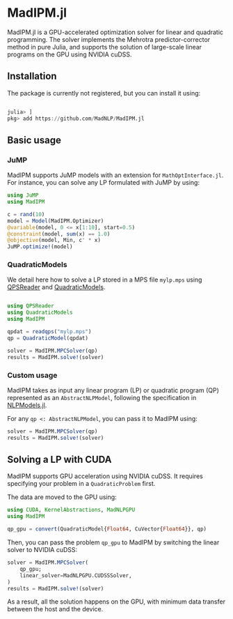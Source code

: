 # MadIPM.jl

MadIPM.jl is a GPU-accelerated optimization solver for linear and quadratic programming.
The solver implements the Mehrotra predictor-corrector method in pure Julia,
and supports the solution of large-scale linear programs on the GPU using NVIDIA cuDSS.

## Installation

The package is currently not registered, but you can install it using:

```julia

julia> ]
pkg> add https://github.com/MadNLP/MadIPM.jl

```

## Basic usage

### JuMP

MadIPM supports JuMP models with an extension for `MathOptInterface.jl`.
For instance, you can solve any LP formulated with JuMP by using:

```julia
using JuMP
using MadIPM

c = rand(10)
model = Model(MadIPM.Optimizer)
@variable(model, 0 <= x[1:10], start=0.5)
@constraint(model, sum(x) == 1.0)
@objective(model, Min, c' * x)
JuMP.optimize!(model)
```

### QuadraticModels

We detail here how to solve a LP stored in a MPS file `mylp.mps` using [QPSReader](https://github.com/JuliaSmoothOptimizers/QPSReader.jl) and [QuadraticModels](https://github.com/JuliaSmoothOptimizers/QuadraticModels.jl).

```julia

using QPSReader
using QuadraticModels
using MadIPM

qpdat = readqps("mylp.mps")
qp = QuadraticModel(qpdat)

solver = MadIPM.MPCSolver(qp)
results = MadIPM.solve!(solver)

```

### Custom usage

MadIPM takes as input any linear program (LP) or quadratic program (QP) represented as an `AbstractNLPModel`,
following the specification in [NLPModels.jl](https://github.com/JuliaSmoothOptimizers/NLPModels.jl/).

For any `qp <: AbstractNLPModel`, you can pass it to MadIPM using:

```julia
solver = MadIPM.MPCSolver(qp)
results = MadIPM.solve!(solver)

```

## Solving a LP with CUDA

MadIPM supports GPU acceleration using NVIDIA cuDSS.
It requires specifying your problem in a `QuadraticProblem` first.

The data are moved to the GPU using:
```julia
using CUDA, KernelAbstractions, MadNLPGPU
using MadIPM

qp_gpu = convert(QuadraticModel{Float64, CuVector{Float64}}, qp)

```
Then, you can pass the problem `qp_gpu` to MadIPM by switching
the linear solver to NVIDIA cuDSS:
```julia
solver = MadIPM.MPCSolver(
    qp_gpu;
    linear_solver=MadNLPGPU.CUDSSSolver,
)
results = MadIPM.solve!(solver)

```
As a result, all the solution happens on the GPU, with minimum data transfer
between the host and the device.

